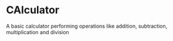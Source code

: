 # CAlculator
A basic calculator performing operations like addition, subtraction, multiplication and division
